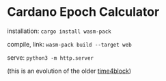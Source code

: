 # Cardano Epoch Calculator

installation:
`cargo install wasm-pack`

compile, link:
`wasm-pack build --target web`

serve:
`python3 -m http.server`


(this is an evolution of the older [time4block](https://github.com/CodiePP/time4block))